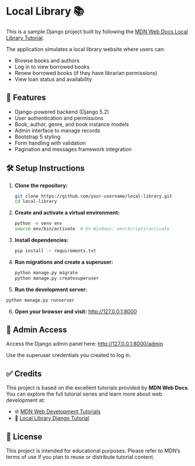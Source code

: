 # Local Library 📚

This is a sample Django project built by following the [MDN Web Docs Local Library Tutorial](https://developer.mozilla.org/en-US/docs/Learn/Server-side/Django/Tutorial_local_library_website).

The application simulates a local library website where users can:
- Browse books and authors
- Log in to view borrowed books
- Renew borrowed books (if they have librarian permissions)
- View loan status and availability

## 🚀 Features

- Django-powered backend (Django 5.2)
- User authentication and permissions
- Book, author, genre, and book instance models
- Admin interface to manage records
- Bootstrap 5 styling
- Form handling with validation
- Pagination and messages framework integration

## 🛠️ Setup Instructions

1. **Clone the repository:**
   ```bash
   git clone https://github.com/your-username/local-library.git
   cd local-library
2. **Create and activate a virtual environment:**
   ```bash
   python -m venv env
   source env/bin/activate  # On Windows: env\Scripts\activate

3. **Install dependencies:**
   ```bash
   pip install -r requirements.txt
   
4. **Run migrations and create a superuser:**
   ```bash
   python manage.py migrate
   python manage.py createsuperuser 

5. **Run the development server:**
  ```bash
  python manage.py runserver
  ```

6. **Open your browser and visit:**
http://127.0.0.1:8000

## 🔐 Admin Access
Access the Django admin panel here:
http://127.0.0.1:8000/admin

Use the superuser credentials you created to log in.

## ✅ Credits

This project is based on the excellent tutorials provided by **MDN Web Docs**. You can explore the full tutorial series and learn more about web development at:

- 🌐 [MDN Web Development Tutorials](https://developer.mozilla.org/en-US/docs/Learn_web_development/)
- 📘 [Local Library Django Tutorial](https://developer.mozilla.org/en-US/docs/Learn/Server-side/Django/Tutorial_local_library_website)

## 📄 License
This project is intended for educational purposes. Please refer to MDN’s terms of use if you plan to reuse or distribute tutorial content.

